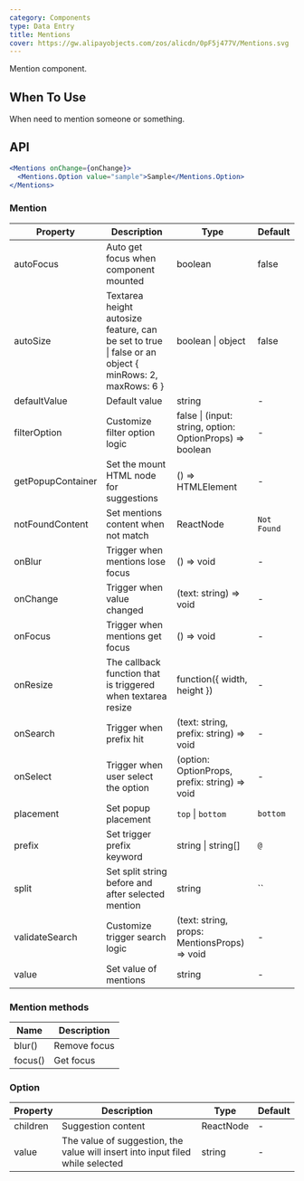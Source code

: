 ```yaml
---
category: Components
type: Data Entry
title: Mentions
cover: https://gw.alipayobjects.com/zos/alicdn/0pF5j477V/Mentions.svg
---
```


Mention component.

## When To Use

When need to mention someone or something.

## API

```jsx
<Mentions onChange={onChange}>
  <Mentions.Option value="sample">Sample</Mentions.Option>
</Mentions>
```

### Mention

| Property | Description | Type | Default |
| --- | --- | --- | --- |
| autoFocus | Auto get focus when component mounted | boolean | false |
| autoSize | Textarea height autosize feature, can be set to true \| false or an object { minRows: 2, maxRows: 6 } | boolean \| object | false |
| defaultValue | Default value | string | - |
| filterOption | Customize filter option logic | false \| (input: string, option: OptionProps) => boolean | - |
| getPopupContainer | Set the mount HTML node for suggestions | () => HTMLElement | - |
| notFoundContent | Set mentions content when not match | ReactNode | `Not Found` |
| onBlur | Trigger when mentions lose focus | () => void | - |
| onChange | Trigger when value changed | (text: string) => void | - |
| onFocus | Trigger when mentions get focus | () => void | - |
| onResize | The callback function that is triggered when textarea resize | function({ width, height }) | - |
| onSearch | Trigger when prefix hit | (text: string, prefix: string) => void | - |
| onSelect | Trigger when user select the option | (option: OptionProps, prefix: string) => void | - |
| placement | Set popup placement | `top` \| `bottom` | `bottom` |
| prefix | Set trigger prefix keyword | string \| string[] | `@` |
| split | Set split string before and after selected mention | string | `` |
| validateSearch | Customize trigger search logic | (text: string, props: MentionsProps) => void | - |
| value | Set value of mentions | string | - |

### Mention methods

| Name    | Description  |
| ------- | ------------ |
| blur()  | Remove focus |
| focus() | Get focus    |

### Option

| Property | Description | Type | Default |
| --- | --- | --- | --- |
| children | Suggestion content | ReactNode | - |
| value | The value of suggestion, the value will insert into input filed while selected | string | - |
